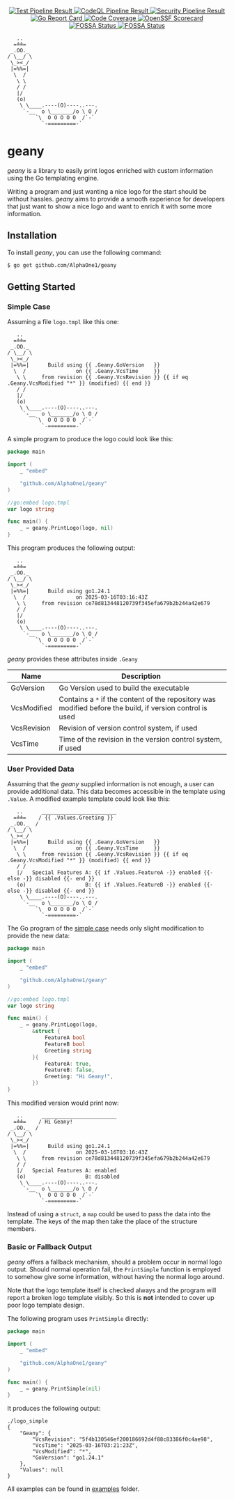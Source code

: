 <p align="center">
    <!--<img src="geany_logo.svg" width="25%" alt="Logo"><br>-->
    <a href="https://github.com/AlphaOne1/geany/actions/workflows/test.yml"
       rel="external"
       target="_blank">
        <img src="https://github.com/AlphaOne1/geany/actions/workflows/test.yml/badge.svg"
             alt="Test Pipeline Result">
    </a>
    <a href="https://github.com/AlphaOne1/geany/actions/workflows/codeql.yml"
       rel="external"
       target="_blank">
        <img src="https://github.com/AlphaOne1/geany/actions/workflows/codeql.yml/badge.svg"
             alt="CodeQL Pipeline Result">
    </a>
    <a href="https://github.com/AlphaOne1/geany/actions/workflows/security.yml"
       rel="external"
       target="_blank">
        <img src="https://github.com/AlphaOne1/geany/actions/workflows/security.yml/badge.svg"
             alt="Security Pipeline Result">
    </a>
    <a href="https://goreportcard.com/report/github.com/AlphaOne1/geany"
       rel="external"
       target="_blank">
        <img src="https://goreportcard.com/badge/github.com/AlphaOne1/geany"
             alt="Go Report Card">
    </a>
    <a href="https://codecov.io/github/AlphaOne1/geany"
       rel="external"
       target="_blank">
        <img src="https://codecov.io/github/AlphaOne1/geany/graph/badge.svg?token=SIQ3UG8OJI"
             alt="Code Coverage">
    </a>
    <!--<a href="https://www.bestpractices.dev/projects/0000"
       rel="external"
       target="_blank">
        <img src="https://www.bestpractices.dev/projects/0000/badge"
             alt="OpenSSF Best Practises">
    </a>-->
    <a href="https://scorecard.dev/viewer/?uri=github.com/AlphaOne1/geany"
       rel="external"
       target="_blank">
        <img src="https://api.scorecard.dev/projects/github.com/AlphaOne1/geany/badge"
             alt="OpenSSF Scorecard">
    </a>
    <a href="https://app.fossa.com/projects/git%2Bgithub.com%2FAlphaOne1%2Fgeany?ref=badge_shield&issueType=license"
       rel="external"
       target="_blank">
        <img src="https://app.fossa.com/api/projects/git%2Bgithub.com%2FAlphaOne1%2Fgeany.svg?type=shield&issueType=license"
            alt="FOSSA Status">
    </a>
    <a href="https://app.fossa.com/projects/git%2Bgithub.com%2FAlphaOne1%2Fgeany?ref=badge_shield&issueType=security" 
       rel="external"
       target="_blank">
        <img src="https://app.fossa.com/api/projects/git%2Bgithub.com%2FAlphaOne1%2Fgeany.svg?type=shield&issueType=security"
             alt="FOSSA Status">
    </a>
    <!--<a href="https://godoc.org/github.com/AlphaOne1/geany"
       rel="external"
       target="_blank">
        <img src="https://godoc.org/github.com/AlphaOne1/geany?status.svg"
             alt="GoDoc Reference">
    </a>-->
</p>

```text
   ..
  =≙≙=
 _.OO._
/ \__/ \
 \_><_/
 |=%%=|
  \  /
   \ \ 
   / /
   |/
   (o)                    
    \ \____.----(O)----..---.
     `-__  o \_______/o \ O /
         `\  O O O O O  /`-`
           `-=========-`
```

geany
=====

*geany* is a library to easily print logos enriched with custom information using the Go templating engine.

Writing a program and just wanting a nice logo for the start should be without hassles. *geany* aims to
provide a smooth experience for developers that just want to show a nice logo and want to enrich it with
some more information.


Installation
------------

To install *geany*, you can use the following command:

```bash
$ go get github.com/AlphaOne1/geany
```


Getting Started
---------------

### Simple Case

Assuming a file `logo.tmpl` like this one:

```gotemplate
   ..
  =≙≙=
 _.OO._
/ \__/ \
 \_><_/
 |=%%=|      Build using {{ .Geany.GoVersion   }}
  \  /                on {{ .Geany.VcsTime     }}
   \ \     from revision {{ .Geany.VcsRevision }} {{ if eq .Geany.VcsModified "*" }} (modified) {{ end }}
   / /
   |/
   (o)
    \ \____.----(O)----..---.
     `-__  o \_______/o \ O /
         `\  O O O O O  /`-`
           `-=========-`
```

A simple program to produce the logo could look like this:

```go
package main

import (
	_ "embed"

	"github.com/AlphaOne1/geany"
)

//go:embed logo.tmpl
var logo string

func main() {
	_ = geany.PrintLogo(logo, nil)
}
```

This program produces the following output:

```text
   ..
  =≙≙=
 _.OO._
/ \__/ \
 \_><_/
 |=%%=|      Build using go1.24.1
  \  /                on 2025-03-16T03:16:43Z
   \ \     from revision ce78d813448120739f345efa679b2b244a42e679 
   / /
   |/
   (o)
    \ \____.----(O)----..---.
     `-__  o \_______/o \ O /
         `\  O O O O O  /`-`
           `-=========-`
```

*geany* provides these attributes inside `.Geany`

| Name        | Description                                                                                               |
|-------------|-----------------------------------------------------------------------------------------------------------|
| GoVersion   | Go Version used to build the executable                                                                   |
| VcsModified | Contains a `*` if the content of the repository was modified before the build, if version control is used |
| VcsRevision | Revision of version control system, if used                                                               |
| VcsTime     | Time of the revision in the version control system, if used                                               |


### User Provided Data

Assuming that the *geany* supplied information is not enough, a user can provide additional data. This data
becomes accessible in the template using `.Value`. A modified example template could look like this:

```gotemplate
   ..      ________________________
  =≙≙=    / {{ .Values.Greeting }}
 _.OO._  /
/ \__/ \
 \_><_/
 |=%%=|      Build using {{ .Geany.GoVersion   }}
  \  /                on {{ .Geany.VcsTime     }}
   \ \     from revision {{ .Geany.VcsRevision }} {{ if eq .Geany.VcsModified "*" }} (modified) {{ end }}
   / /
   |/   Special Features A: {{ if .Values.FeatureA -}} enabled {{- else -}} disabled {{- end }}
   (o)                   B: {{ if .Values.FeatureB -}} enabled {{- else -}} disabled {{- end }}
    \ \____.----(O)----..---.
     `-__  o \_______/o \ O /
         `\  O O O O O  /`-`
           `-=========-`
```

The Go program of the [simple case](#simple-case) needs only slight modification to provide the new data:

```go
package main

import (
	_ "embed"

	"github.com/AlphaOne1/geany"
)

//go:embed logo.tmpl
var logo string

func main() {
	_ = geany.PrintLogo(logo,
		&struct {
			FeatureA bool
			FeatureB bool
			Greeting string
		}{
			FeatureA: true,
			FeatureB: false,
			Greeting: "Hi Geany!",
		})
}
```

This modified version would print now:

```text
   ..      ________________________
  =≙≙=    / Hi Geany!
 _.OO._  /
/ \__/ \
 \_><_/
 |=%%=|      Build using go1.24.1
  \  /                on 2025-03-16T03:16:43Z
   \ \     from revision ce78d813448120739f345efa679b2b244a42e679 
   / /
   |/   Special Features A: enabled
   (o)                   B: disabled
    \ \____.----(O)----..---.
     `-__  o \_______/o \ O /
         `\  O O O O O  /`-`
           `-=========-`
```

Instead of using a `struct`, a `map` could be used to pass the data into the template. The keys of the map
then take the place of the structure members.


### Basic or Fallback Output

*geany* offers a fallback mechanism, should a problem occur in normal logo output. Should normal operation fail, the
`PrintSimple` function is employed to somehow give some information, without having the normal logo around.

Note that the logo template itself is checked always and the program will report a broken logo template visibly. So this
is __not__ intended to cover up poor logo template design.

The following program uses `PrintSimple` directly:

```go
package main

import (
	_ "embed"

	"github.com/AlphaOne1/geany"
)

func main() {
	_ = geany.PrintSimple(nil)
}
```

It produces the following output:

```text
./logo_simple
{
    "Geany": {
        "VcsRevision": "5f4b130546ef200186692d4f88c83386f0c4ae98",
        "VcsTime": "2025-03-16T03:21:23Z",
        "VcsModified": "*",
        "GoVersion": "go1.24.1"
    },
    "Values": null
}
```

All examples can be found in [examples](examples) folder.